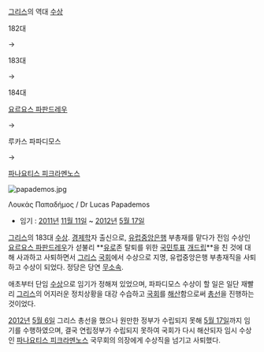 [그리스](%EA%B7%B8%EB%A6%AC%EC%8A%A4.md)의 역대 [수상](%EC%88%98%EC%83%81.md)

182대

→

183대

→

184대

[요르요스 파판드레우](%EC%9A%94%EB%A5%B4%EC%9A%94%EC%8A%A4%20%ED%8C%8C%ED%8C%90%EB%93%9C%EB%A0%88%EC%9A%B0.md)

→

루카스 파파디모스

→

[파나요티스 피크라멘노스](%ED%8C%8C%EB%82%98%EC%9A%94%ED%8B%B0%EC%8A%A4%20%ED%94%BC%ED%81%AC%EB%9D%BC%EB%A9%98%EB%85%B8%EC%8A%A4.md)

  

![papademos.jpg](http://z3.enha.kr/http://rigvedawiki.net/r1/pds/papademos.jpg
)

Λουκάς Παπαδήμος / Dr Lucas Papademos  

  * 임기 : [2011년](2011%EB%85%84.md) [11월 11일](11%EC%9B%94%2011%EC%9D%BC.md) ~ [2012년](2012%EB%85%84.md) [5월 17일](5%EC%9B%94%2017%EC%9D%BC.md)  

[그리스](%EA%B7%B8%EB%A6%AC%EC%8A%A4.md)의 183대 [수상](%EC%88%98%EC%83%81.md).
[경제학](%EA%B2%BD%EC%A0%9C%ED%95%99.md)자 출신으로,
[유럽중앙은행](%EC%9C%A0%EB%9F%BD%EC%A4%91%EC%95%99%EC%9D%80%ED%96%89.md) 부총재를
맡다가 전임 수상인 [요르요스 파판드레우](%EC%9A%94%EB%A5%B4%EC%9A%94%EC%8A%A4%20%ED%8C%8C%ED%8C%90%EB%93%9C%EB%A0%88%EC%9A%B0.md)가 섣불리 **[유로](%EC%9C%A0%EB%A1%9C.md)존
탈퇴를 위한 [국민투표](%EA%B5%AD%EB%AF%BC%ED%88%AC%ED%91%9C.md)
[개드립](%EA%B0%9C%EB%93%9C%EB%A6%BD.md)**을 친 것에 대해 사과하고 사퇴하면서
[그리스](%EA%B7%B8%EB%A6%AC%EC%8A%A4.md) [국회](%EA%B5%AD%ED%9A%8C.md)에서 수상으로
지명, 유럽중앙은행 부총재직을 사퇴하고 수상이 되었다. 정당은 당연
[무소속](%EB%AC%B4%EC%86%8C%EC%86%8D.md).

애초부터 단임 [수상](%EC%88%98%EC%83%81.md)으로 임기가 정해져 있었으며, 파파디모스 수상이 할 일은 일단 재빨리
[그리스](%EA%B7%B8%EB%A6%AC%EC%8A%A4.md)의 어지러운 정치상황을 대강 수습하고
[국회](%EA%B5%AD%ED%9A%8C.md)를
[해산](%EC%9D%98%ED%9A%8C%ED%95%B4%EC%82%B0.md)함으로써
[총선](%EC%B4%9D%EC%84%A0.md)을 진행하는 것이었다.

[2012년](2012%EB%85%84.md) [5월 6일](5%EC%9B%94%206%EC%9D%BC.md) 그리스 총선을
했으나 원만한 정부가 수립되지 못해 [5월 17일](5%EC%9B%94%2017%EC%9D%BC.md)까지 임기를 수행하였으며, 결국
연립정부가 수립되지 못하여 국회가 다시 해산되자 임시 수상인 [파나요티스 피크라멘노스](%ED%8C%8C%EB%82%98%EC%9A%94%ED%8B%B0%EC%8A%A4%20%ED%94%BC%ED%81%AC%EB%9D%BC%EB%A9%98%EB%85%B8%EC%8A%A4.md) 국무회의 의장에게 수상직을 넘기고 사퇴했다.

